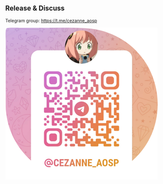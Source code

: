 ## Release & Discuss
Telegram group: https://t.me/cezanne_aosp

[![group](https://github.com/coolscode/.github/raw/main/imgs/group.png)](https://t.me/cezanne_aosp)